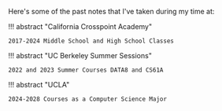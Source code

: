 Here's some of the past notes that I've taken during my time at:

!!! abstract "California Crosspoint Academy"

    2017-2024 Middle School and High School Classes

!!! abstract "UC Berkeley Summer Sessions"

    2022 and 2023 Summer Courses DATA8 and CS61A

!!! abstract "UCLA"

    2024-2028 Courses as a Computer Science Major
